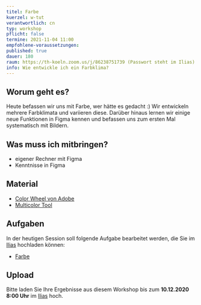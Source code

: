 ```yaml
---
titel: Farbe
kuerzel: w-tut
verantwortlich: cn
typ: workshop
pflicht: false
termine: 2021-11-04 11:00
empfohlene-voraussetzungen: 
published: true
dauer: 180
raum: https://th-koeln.zoom.us/j/86238751739 (Passwort steht im Ilias)|https://th-koeln.zoom.us/j/86238751739
info: Wie entwickle ich ein Farbklima? 
---
```


## Worum geht es?
Heute befassen wir uns mit Farbe, wer hätte es gedacht :) Wir entwickeln mehrere Farbklimata und variieren diese. Darüber hinaus lernen wir einige neue Funktionen in Figma kennen und befassen uns zum ersten Mal systematisch mit Bildern.

## Was muss ich mitbringen?
- eigener Rechner mit Figma
- Kenntnisse in Figma

## Material
- [Color Wheel von Adobe](https://color.adobe.com/de/create/color-wheel/)
- [Multicolor Tool](http://labs.tineye.com/multicolr/)

## Aufgaben
In der heutigen Session soll folgende Aufgabe bearbeitet werden, die Sie im [Ilias](https://ilias.th-koeln.de/goto.php?target=exc_1422052&client_id=ILIAS_FH_Koeln) hochladen können:
- [Farbe](/mi-bachelor-screendesign/assignments/workshop-004-farbe/)

## Upload
Bitte laden Sie Ihre Ergebnisse aus diesem Workshop bis zum **10.12.2020 8:00 Uhr** im [Ilias](https://ilias.th-koeln.de/goto.php?target=exc_1422052&client_id=ILIAS_FH_Koeln) hoch.

<!--
## Sie haben keinen Rechner?
Kein Problem, denn wir haben welche. Allerdings nur Macs. Uuuuuhh. Wenn Sie einen brauchen, bitte rechtzeitig an Volker Schaefer wenden. Unsere Rechner können nur für die Workshops und Trainings ausgeliehen werden. Im MI Pool stehen aber immer Rechner für Sie bereit.
-->
